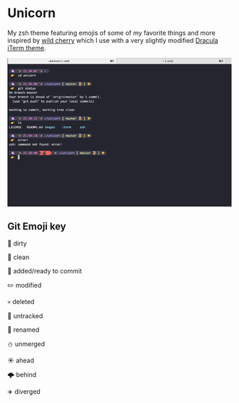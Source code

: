 # Unicorn #

My zsh theme featuring emojis of some of my favorite things and more inspired by [wild cherry](https://github.com/mashaal/wild-cherry) which I use with a very slightly modified [Dracula iTerm theme](https://draculatheme.com/iterm/).

![Unicorn](https://raw.githubusercontent.com/juliuscaesar/unicorn/master/images/unicorn.png)

## Git Emoji key ##
 🍕 dirty

 🍺 clean

 🐣 added/ready to commit

 ✏️ modified

 💀 deleted

 👻 untracked

 🤖 renamed

 ⛄️ unmerged

 ☀️ ahead

 🌩 behind

 ✈️ diverged
